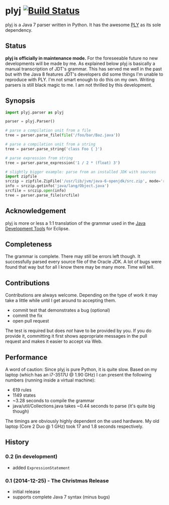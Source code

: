 plyj [![Build Status](https://secure.travis-ci.org/musiKk/plyj.png?branch=master)](http://travis-ci.org/musiKk/plyj)
====

plyj is a Java 7 parser written in Python. It has the awesome [PLY] as its sole dependency.

Status
------

**plyj is officially in maintenance mode.** For the foreseeable future no new developments will be made by me. As explained below plyj is basically a manual transcription of JDT's grammar. This has served me well in the past but with the Java 8 features JDT's developers did some things I'm unable to reproduce with PLY. I'm not smart enough to do this on my own. Writing parsers is still black magic to me. I am not thrilled by this development.

Synopsis
--------

```python
import plyj.parser as plyj

parser = plyj.Parser()

# parse a compilation unit from a file
tree = parser.parse_file(file('/foo/bar/Baz.java'))

# parse a compilation unit from a string
tree = parser.parse_string('class Foo { }')

# parse expression from string
tree = parser.parse_expression('1 / 2 * (float) 3')

# slightly bigger example: parse from an installed JDK with sources
import zipfile
srczip = zipfile.ZipFile('/usr/lib/jvm/java-6-openjdk/src.zip', mode='r')
info = srczip.getinfo('java/lang/Object.java')
srcfile = srczip.open(info)
tree = parser.parse_file(srcfile)
```

Acknowledgement
---------------

plyj is more or less a 1:1 translation of the grammar used in the [Java Development Tools] for Eclipse.

Completeness
------------

The grammar is complete. There may still be errors left though. It successfully parsed every source file of the Oracle JDK. A lot of bugs were found that way but for all I know there may be many more. Time will tell.

Contributions
-------------

Contributions are always welcome. Depending on the type of work it may
take a little while until I get around to accepting them.

* commit test that demonstrates a bug (optional)
* commit the fix
* open pull request

The test is required but does *not* have to be provided by you. If you
do provide it, committing it first shows appropriate messages in the
pull request and makes it easier to accept via Web.

Performance
-----------

A word of caution: Since plyj is pure Python, it is quite slow. Based on my laptop (which has an i7-3517U @ 1.90 GHz) I can present the following numbers (running inside a virtual machine):

* 619 rules
* 1149 states
* ~3.28 seconds to compile the grammar
* java/util/Collections.java takes ~0.44 seconds to parse (it's quite big though)

The timings are obviously highly dependent on the used hardware. My old laptop (Core 2 Duo @ 1 GHz) took 17 and 1.8 seconds respectively.

History
-------

### 0.2 (in development)

* added `ExpressionStatement`

### 0.1 (2014-12-25) - The Christmas Release

* initial release
* supports complete Java 7 syntax (minus bugs)

[PLY]: https://github.com/dabeaz/ply
[Java Development Tools]: http://www.eclipse.org/jdt/
